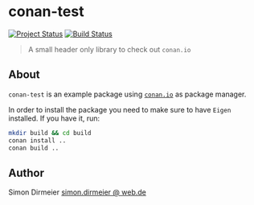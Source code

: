 # conan-test

[![Project Status](http://www.repostatus.org/badges/latest/concept.svg)](http://www.repostatus.org/#concept)
[![Build Status](https://travis-ci.org/dirmeier/conan-test.svg?branch=master)](https://travis-ci.org/dirmeier/conan-test)

> A small header only library to check out `conan.io`

## About

`conan-test` is an example package using [`conan.io`](https://conan.io/) as package manager.

 
In order to install the package you need to make sure to have `Eigen` installed. If you have it, run:

```sh
mkdir build && cd build
conan install ..
conan build ..
```

## Author

Simon Dirmeier <a href="mailto:simon.dirmeier@web.de">simon.dirmeier @ web.de</a>
